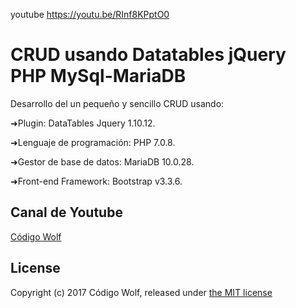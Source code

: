 youtube https://youtu.be/RInf8KPptO0

# CRUD usando Datatables jQuery PHP MySql-MariaDB
Desarrollo del un pequeño y sencillo CRUD usando:

➜Plugin: DataTables Jquery 1.10.12.

➜Lenguaje de programación: PHP 7.0.8.

➜Gestor de base de datos: MariaDB 10.0.28.

➜Front-end Framework: Bootstrap v3.3.6.

## Canal de Youtube

[Código Wolf](https://www.youtube.com/user/ProgramandoBrothers)

## License

Copyright (c) 2017 Código Wolf, released under [the MIT license](https://github.com/CodigoWolf/Datatables-jQuery-PHP-MySql-MariaDB-CRUD/blob/master/LICENSE)
